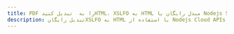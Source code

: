 ---title: PDF را به  تبدیل کنیدHTML، XSLFO به HTML مبدل رایگان یا Nodejs SDKdescription: تبدیل رایگانXSLFO به HTML با استفاده از Nodejs Cloud APIs & SDK همچنین اسناد PDF را در Cloud ایجاد، ویرایش و رندر کنید.---